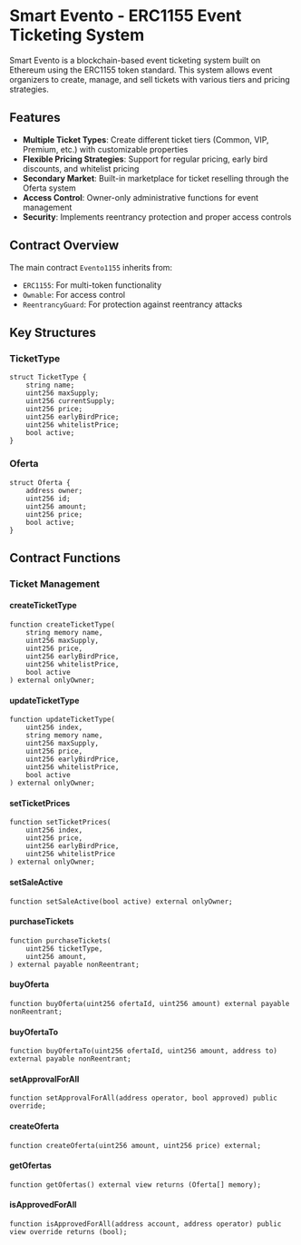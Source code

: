 # Smart Evento - ERC1155 Event Ticketing System

Smart Evento is a blockchain-based event ticketing system built on Ethereum using the ERC1155 token standard. This system allows event organizers to create, manage, and sell tickets with various tiers and pricing strategies.

## Features

- **Multiple Ticket Types**: Create different ticket tiers (Common, VIP, Premium, etc.) with customizable properties
- **Flexible Pricing Strategies**: Support for regular pricing, early bird discounts, and whitelist pricing
- **Secondary Market**: Built-in marketplace for ticket reselling through the Oferta system
- **Access Control**: Owner-only administrative functions for event management
- **Security**: Implements reentrancy protection and proper access controls

## Contract Overview

The main contract `Evento1155` inherits from:
- `ERC1155`: For multi-token functionality
- `Ownable`: For access control
- `ReentrancyGuard`: For protection against reentrancy attacks

## Key Structures

### TicketType

```solidity
struct TicketType {
    string name;
    uint256 maxSupply;
    uint256 currentSupply;
    uint256 price;
    uint256 earlyBirdPrice;
    uint256 whitelistPrice;
    bool active;
}
```

### Oferta

```solidity
struct Oferta {
    address owner;
    uint256 id;
    uint256 amount;
    uint256 price;
    bool active;
}
```

## Contract Functions

### Ticket Management

#### createTicketType

```solidity
function createTicketType(
    string memory name,
    uint256 maxSupply,
    uint256 price,
    uint256 earlyBirdPrice,
    uint256 whitelistPrice,
    bool active
) external onlyOwner;
```

#### updateTicketType

```solidity
function updateTicketType(
    uint256 index,
    string memory name,
    uint256 maxSupply,
    uint256 price,
    uint256 earlyBirdPrice,
    uint256 whitelistPrice,
    bool active
) external onlyOwner;
```

#### setTicketPrices

```solidity
function setTicketPrices(
    uint256 index,
    uint256 price,
    uint256 earlyBirdPrice,
    uint256 whitelistPrice
) external onlyOwner;
```

#### setSaleActive  

```solidity
function setSaleActive(bool active) external onlyOwner;
```

#### purchaseTickets

```solidity
function purchaseTickets(
    uint256 ticketType,
    uint256 amount,
) external payable nonReentrant;
```

#### buyOferta

```solidity
function buyOferta(uint256 ofertaId, uint256 amount) external payable nonReentrant;
```

#### buyOfertaTo

```solidity
function buyOfertaTo(uint256 ofertaId, uint256 amount, address to) external payable nonReentrant;
```

#### setApprovalForAll

```solidity
function setApprovalForAll(address operator, bool approved) public override;
```

#### createOferta

```solidity
function createOferta(uint256 amount, uint256 price) external;
```

#### getOfertas

```solidity
function getOfertas() external view returns (Oferta[] memory);
```

#### isApprovedForAll

```solidity
function isApprovedForAll(address account, address operator) public view override returns (bool);
``` 








